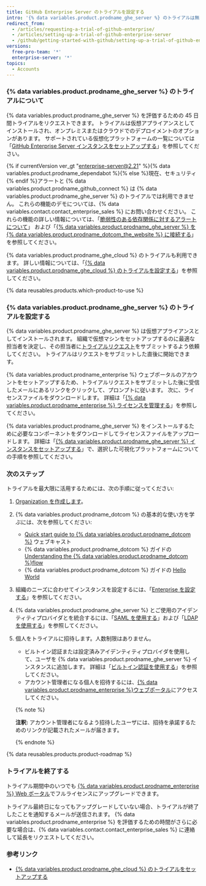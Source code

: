 ```yaml
---
title: GitHub Enterprise Server のトライアルを設定する
intro: '{% data variables.product.prodname_ghe_server %} のトライアルは無料でできます。'
redirect_from:
  - /articles/requesting-a-trial-of-github-enterprise/
  - /articles/setting-up-a-trial-of-github-enterprise-server
  - /github/getting-started-with-github/setting-up-a-trial-of-github-enterprise-server
versions:
  free-pro-team: '*'
  enterprise-server: '*'
topics:
  - Accounts
---
```

### {% data variables.product.prodname_ghe_server %} のトライアルについて

{% data variables.product.prodname_ghe_server %} を評価するための 45 日間トライアルをリクエストできます。 トライアルは仮想アプライアンスとしてインストールされ、オンプレミスまたはクラウドでのデプロイメントのオプションがあります。 サポートされている仮想化プラットフォームの一覧については「[GitHub Enterprise Server インスタンスをセットアップする](/enterprise/admin/installation/setting-up-a-github-enterprise-server-instance)」を参照してください。

{% if currentVersion ver_gt "enterprise-server@2.21" %}{% data variables.product.prodname_dependabot %}{% else %}現在、セキュリティ{% endif %}アラートと {% data variables.product.prodname_github_connect %} は {% data variables.product.prodname_ghe_server %} のトライアルでは利用できません。 これらの機能のデモについては、{% data variables.contact.contact_enterprise_sales %} にお問い合わせください。 これらの機能の詳しい情報については、「[脆弱性のある依存関係に対するアラートについて](/github/managing-security-vulnerabilities/about-alerts-for-vulnerable-dependencies)」 および「[{% data variables.product.prodname_ghe_server %} を {% data variables.product.prodname_dotcom_the_website %} に接続する](/enterprise/admin/installation/connecting-github-enterprise-server-to-github-enterprise-cloud)」を参照してください。

{% data variables.product.prodname_ghe_cloud %} のトライアルも利用できます。 詳しい情報については、「[{% data variables.product.prodname_ghe_cloud %} のトライアルを設定する](/articles/setting-up-a-trial-of-github-enterprise-cloud)」を参照してください。

{% data reusables.products.which-product-to-use %}

### {% data variables.product.prodname_ghe_server %} のトライアルを設定する

{% data variables.product.prodname_ghe_server %} は仮想アプライアンスとしてインストールされます。 組織で仮想マシンをセットアップするのに最適な担当者を決定し、その担当者に[トライアルリクエスト](https://enterprise.github.com/trial)をサブミットするよう依頼してください。 トライアルはリクエストをサブミットした直後に開始できます。

{% data variables.product.prodname_enterprise %} ウェブポータルのアカウントをセットアップするため、トライアルリクエストをサブミットした後に受信したメールにあるリンクをクリックして、プロンプトに従います。 次に、ライセンスファイルをダウンロードします。 詳細は「[{% data variables.product.prodname_enterprise %} ライセンスを管理する](/enterprise/admin/installation/managing-your-github-enterprise-license)」を参照してください。

{% data variables.product.prodname_ghe_server %} をインストールするために必要なコンポーネントをダウンロードしてライセンスファイルをアップロードします。 詳細は「[{% data variables.product.prodname_ghe_server %} インスタンスをセットアップする](/enterprise/admin/installation/setting-up-a-github-enterprise-server-instance)」で、選択した可視化プラットフォームについての手順を参照してください。

### 次のステップ

トライアルを最大限に活用するためには、次の手順に従ってください:

1. [Organization を作成します](/enterprise/admin/user-management/creating-organizations)。
2. {% data variables.product.prodname_dotcom %} の基本的な使い方を学ぶには、次を参照してください:
   - [Quick start guide to {% data variables.product.prodname_dotcom %}](https://resources.github.com/webcasts/Quick-start-guide-to-GitHub/) ウェブキャスト
   - {% data variables.product.prodname_dotcom %} ガイドの [Understanding the {% data variables.product.prodname_dotcom %}flow](https://guides.github.com/introduction/flow/)
   - {% data variables.product.prodname_dotcom %} ガイドの [Hello World](https://guides.github.com/activities/hello-world/)
3. 組織のニーズに合わせてインスタンスを設定するには、「[Enterprise を設定する](/enterprise/admin/configuration/configuring-your-enterprise)」を参照してください。
4. {% data variables.product.prodname_ghe_server %} とご使用のアイデンティティプロバイダとを統合するには、「[SAML を使用する](/enterprise/admin/user-management/using-saml)」および「[LDAP を使用する](/enterprise/admin/authentication/using-ldap)」を参照してください。
5. 個人をトライアルに招待します。人数制限はありません。
   - ビルトイン認証または設定済みアイデンティティプロバイダを使用して、ユーザを {% data variables.product.prodname_ghe_server %} インスタンスに追加します。 詳細は「[ビルトイン認証を使用する](/enterprise/admin/user-management/using-built-in-authentication)」を参照してください。
   - アカウント管理者になる個人を招待するには、[{% data variables.product.prodname_enterprise %}ウェブポータル](https://enterprise.github.com/login)にアクセスしてください。

    {% note %}

    **注釈:** アカウント管理者になるよう招待したユーザには、招待を承諾するためのリンクが記載されたメールが届きます。

    {% endnote %}

{% data reusables.products.product-roadmap %}

### トライアルを終了する

トライアル期間中のいつでも [{% data variables.product.prodname_enterprise %} Web ポータル](https://enterprise.github.com/login)でフルライセンスにアップグレードできます。

トライアル最終日になってもアップグレードしていない場合、トライアルが終了したことを通知するメールが送信されます。 {% data variables.product.prodname_enterprise %} を評価するための時間がさらに必要な場合は、{% data variables.contact.contact_enterprise_sales %} に連絡して延長をリクエストしてください。

### 参考リンク

- [{% data variables.product.prodname_ghe_cloud %} のトライアルをセットアップする](/articles/setting-up-a-trial-of-github-enterprise-cloud)
